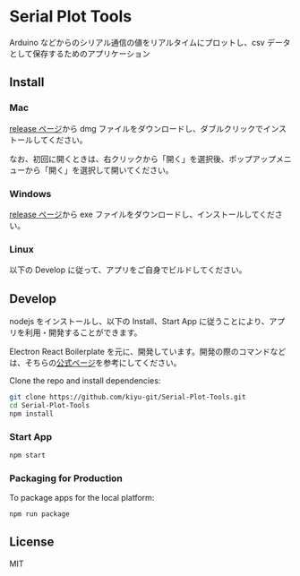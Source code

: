 # Serial Plot Tools

Arduino などからのシリアル通信の値をリアルタイムにプロットし、csv データとして保存するためのアプリケーション

## Install

### Mac

[release ページ](https://github.com/kiyu-git/Serial-Plot-Tools/releases/)から dmg ファイルをダウンロードし、ダブルクリックでインストールしてください。

なお、初回に開くときは、右クリックから「開く」を選択後、ポップアップメニューから「開く」を選択して開いてください。

### Windows

[release ページ](https://github.com/kiyu-git/Serial-Plot-Tools/releases/)から exe ファイルをダウンロードし、インストールしてください。

### Linux

以下の Develop に従って、アプリをご自身でビルドしてください。

## Develop

nodejs をインストールし、以下の Install、Start App に従うことにより、アプリを利用・開発することができます。

Electron React Boilerplate を元に、開発しています。開発の際のコマンドなどは、そちらの[公式ページ](https://electron-react-boilerplate.js.org)を参考にしてください。

Clone the repo and install dependencies:

```bash
git clone https://github.com/kiyu-git/Serial-Plot-Tools.git
cd Serial-Plot-Tools
npm install
```

### Start App

```bash
npm start
```

### Packaging for Production

To package apps for the local platform:

```bash
npm run package
```

## License

MIT

